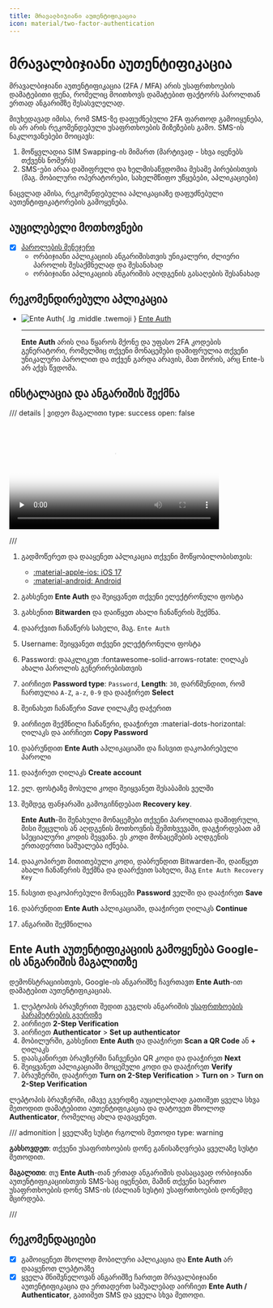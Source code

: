 ```yaml
---
title: მრავალბიჯიანი აუთენტიფიკაცია
icon: material/two-factor-authentication
---
```


# მრავალბიჯიანი აუთენტიფიკაცია

მრავალბიჯიანი აუთენტიფიკაცია (2FA / MFA) არის უსაფრთხოების დამატებითი ფენა, 
რომელიც მოითხოვს დამატებით ფაქტორს პაროლთან ერთად ანგარიშზე შესასვლელად. 

მიუხედავად იმისა, რომ SMS-ზე დაფუძნებული 2FA ფართოდ გამოიყენება, ის არ არის რეკომენდებული 
უსაფრთხოების მიზეზების გამო. SMS-ის ნაკლოვანებები მოიცავს:

1. მოწყვლადია SIM Swapping-ის მიმართ (მარტივად - სხვა იყენებს თქვენს ნომერს)
2. SMS-ები არაა დაშიფრული და ხელმისაწვდომია მესამე პირებისთვის (მაგ. მობილური ოპერატორები, სახელმწიფო უწყებები, აპლიკაციები)

ნაცვლად ამისა, რეკომენდებულია აპლიკაციაზე დაფუძნებული აუთენტიფიკატორების გამოყენება.

## აუცილებელი მოთხოვნები

- [x] [პაროლების მენეჯერი](passwords.md)
    - ორბიჯიანი აპლიკაციის ანგარიშისთვის უნიკალური, ძლიერი პაროლის შესაქმნელად და შესანახად
    - ორბიჯიანი აპლიკაციის ანგარიშის აღდგენის გასაღების შესანახად

## რეკომენდირებული აპლიკაცია

<div class="grid cards" markdown>

- ![Ente Auth](../assets/img/logo/ente-auth.svg){ .lg .middle .twemoji } [Ente Auth](https://ente.io/auth/)

    ---
    **Ente Auth** არის ღია წყაროს მქონე და უფასო 2FA კოდების გენერატორი, რომელშიც
    თქვენი მონაცემები დაშიფრულია თქვენი უნიკალური პაროლით და თქვენ გარდა არავის,
    მათ შორის, არც Ente-ს არ აქვს წვდომა.

</div>


## ინსტალაცია და ანგარიშის შექმნა

/// details | ვიდეო მაგალითი
        type: success
        open: false


<video width="414" controls preload="none" poster="/assets/thumb/vid/ente-auth.jpg">
    <source src="https://security-media.foi.ge/vid/ente-auth.mp4" type="video/mp4">
</video>

///

1. გადმოწერეთ და დააყენეთ აპლიკაცია თქვენი მოწყობილობისთვის:

    <div class="grid cards" markdown>
    
    - [:material-apple-ios: iOS 17](https://apps.apple.com/us/app/ente-auth/id6444121398)
    - [:material-android: Android](https://play.google.com/store/apps/details?id=io.ente.auth)
    
    </div>

2. გახსენეთ **Ente Auth** და შეიყვანეთ თქვენი ელექტრონული ფოსტა
3. გახსენით **Bitwarden** და დაიწყეთ ახალი ჩანაწერის შექმნა.
4. დაარქვით ჩანაწერს სახელი, მაგ. `Ente Auth`
5. Username: შეიყვანეთ თქვენი ელექტრონული ფოსტა
6. Password: დააკლიკეთ :fontawesome-solid-arrows-rotate: ღილაკს ახალი პაროლის გენერირებისთვის
7. აირჩიეთ **Password type**: `Password`, **Length**: `30`, დარწმუნდით, რომ ჩართულია `A-Z`, `a-z`, `0-9` და დააჭირეთ **Select**
8. შეინახეთ ჩანაწერი *Save* ღილაკზე დაჭერით
9. აირჩიეთ შექმნილი ჩანაწერი, დააჭირეთ :material-dots-horizontal: ღილაკს და აირჩიეთ **Copy Password**
10. დაბრუნდით **Ente Auth** აპლიკაციაში და ჩასვით დაკოპირებული პაროლი
11. დააჭირეთ ღილაკს **Create account**
12. ელ. ფოსტაზე მოსული კოდი შეიყვანეთ შესაბამის ველში
13. შემდეგ ფანჯარაში გამოგიჩნდებათ **Recovery key**.

    **Ente Auth**-ში შენახული მონაცემები თქვენი 
    პაროლითაა დაშიფრული, მისი შეცვლის ან აღდგენის მოთხოვნის შემთხვევაში, დაგჭირდებათ ამ
    სპეციალური კოდის შეყვანა. ეს კოდი მონაცემების აღდგენის ერთადერთი საშუალება იქნება.

14. დააკოპირეთ მითითებული კოდი, დაბრუნდით Bitwarden-ში, დაიწყეთ ახალი ჩანაწერის შექმნა და
    დაარქვით სახელი, მაგ `Ente Auth Recovery Key`
15. ჩასვით დაკოპირებული მონაცემი **Password** ველში და დააჭირეთ **Save**
16. დაბრუნდით **Ente Auth** აპლიკაციაში, დააჭირეთ ღილაკს **Continue**
17. ანგარიში შექმნილია

## **Ente Auth** აუთენტიფიკაციის გამოყენება Google-ის ანგარიშის მაგალითზე

დემონსტრაციისთვის, Google-ის ანგარიშზე ჩავრთავთ **Ente Auth**-ით დამატებით აუთენტიფიკაციას. 

1. ლეპტოპის ბრაუზერით შედით გუგლის ანგარიშის [უსაფრთხოების პარამეტრების გვერდზე](https://myaccount.google.com/security)
2. აირჩიეთ **2-Step Verification**
3. აირჩიეთ **Authenticator** > **Set up authenticator**
4. მობილურში, გახსენით **Ente Auth** და დააჭირეთ **Scan a QR Code** ან **+** ღილაკს
5. დაასკანირეთ ბრაუზერში ნაჩვენები QR კოდი და დააჭირეთ **Next**
6. შეიყვანეთ აპლიკაციაში მოცემული კოდი და დააჭირეთ **Verify**
7. ბრაუზერში, დააჭირეთ **Turn on 2-Step Verification** > **Turn on** > **Turn on 2-Step Verification**

ლეპტოპის ბრაუზერში, იმავე გვერდზე აუცილებლად გათიშეთ ყველა სხვა მეთოდით დამატებითი აუთენტიფიკაცია
და დატოვეთ მხოლოდ **Authenticator**, რომელიც ახლა დავაყენეთ.

/// admonition | ყველაზე სუსტი რგოლის მეთოდი
    type: warning

**გახსოვდეთ**: თქვენი უსაფრთხოების დონე განისაზღვრება ყველაზე სუსტი მეთოდით.

**მაგალითი**: თუ **Ente Auth**-თან ერთად ანგარიშის დასაცავად ორბიჯიანი აუთენტიფიკაციისთვის SMS-საც იყენებთ,
მაშინ თქვენი საერთო უსაფრთხოების დონე SMS-ის (ძალიან სუსტი) უსაფრთხოების დონემდე მცირდება.

///


## რეკომენდაციები

- [x] გამოიყენეთ მხოლოდ მობილური აპლიკაცია და **Ente Auth** არ დააყენოთ ლეპტოპზე
- [x] ყველა მნიშვნელოვან ანგარიშზე ჩართეთ მრავალბიჯიანი აუთენტიფიკაცია და ერთადერთ საშუალებად 
    აირჩიეთ **Ente Auth / Authenticator**, გათიშეთ SMS და ყველა სხვა მეთოდი.